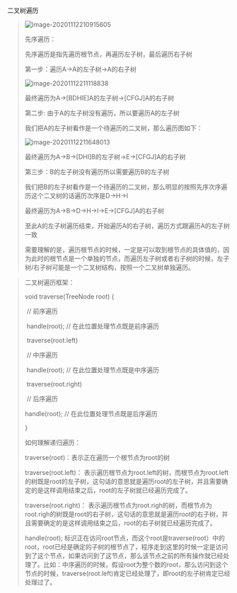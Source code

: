 二叉树遍历

>![image-20201112210915605](C:\Users\Administrator\AppData\Roaming\Typora\typora-user-images\image-20201112210915605.png)
>
>先序遍历：
>
>先序遍历是指先遍历根节点，再遍历左子树，最后遍历右子树
>
>第一步：遍历A->A的左子树->A的右子树
>
>![image-20201112211118838](C:\Users\Administrator\AppData\Roaming\Typora\typora-user-images\image-20201112211118838.png)
>
>最终遍历为A->[BDHIE]A的左子树->[CFGJ]A的右子树
>
>第二步: 由于A的左子树没有遍历，所以要遍历A的左子树
>
>我们把A的左子树看作是一个待遍历的二叉树，那么遍历图如下：
>
>![image-20201112211648013](C:\Users\Administrator\AppData\Roaming\Typora\typora-user-images\image-20201112211648013.png)
>
>最终遍历为A->B->[DHI]B的左子树->E->[CFGJ]A的右子树
>
>第三步：B的左子树没有遍历所以需要遍历B的左子树
>
>我们把B的左子树看作是一个待遍历的二叉树，那么明显的按照先序次序遍历这个二叉树的话遍历次序是D->H->I
>
>最终遍历为A->B->D->H->I->E->[CFGJ]A的右子树
>
>至此A的左子树遍历结束，开始遍历A的右子树，遍历方式跟遍历A的左子树一致
>
>需要理解的是，遍历根节点的时候，一定是可以取到根节点的具体值的，因为此时的根节点是一个单独的节点，而遍历左子树或者右子树的时候，左子树/右子树可能是一个二叉树结构，按照一个二叉树单独遍历。





>二叉树遍历框架：
>
>void traverse(TreeNode root) {
>
>​    // 前序遍历
>
>​    handle(root);     // 在此位置处理节点既是前序遍历
>
>​    traverse(root.left)
>
>​    // 中序遍历
>
>​    handle(root);   // 在此位置处理节点既是中序遍历
>
>​    traverse(root.right)
>
>​    // 后序遍历
>
>   handle(root);   // 在此位置处理节点既是后序遍历
>
>}
>
>如何理解递归遍历：
>
>traverse(root)：表示正在遍历一个根节点为root的树
>
>traverse(root.left)： 表示遍历根节点为root.left的树，而根节点为root.left的树既是root的左子树，这句话的意思就是遍历root的左子树，并且需要确定的是这样调用结束之后，root的左子树就已经遍历完成了。
>
>traverse(root.right)： 表示遍历根节点为root.righ的树，而根节点为root.righ的树既是root的右子树，这句话的意思就是遍历root的右子树，并且需要确定的是这样调用结束之后，root的右子树就已经遍历完成了。
>
>handle(root); 标识正在访问root节点，而这个root是traverse(root）中的root，root已经是确定的子树的根节点了，程序走到这里的时候一定是访问到了这个节点，如果访问到了这节点，那么该节点之前的所有操作就已经处理了。比如：中序遍历的时候，假设root为整个数的root，那么访问到这个节点的时候，traverse(root.left)肯定已经处理了，即root的左子树肯定已经处理过了。